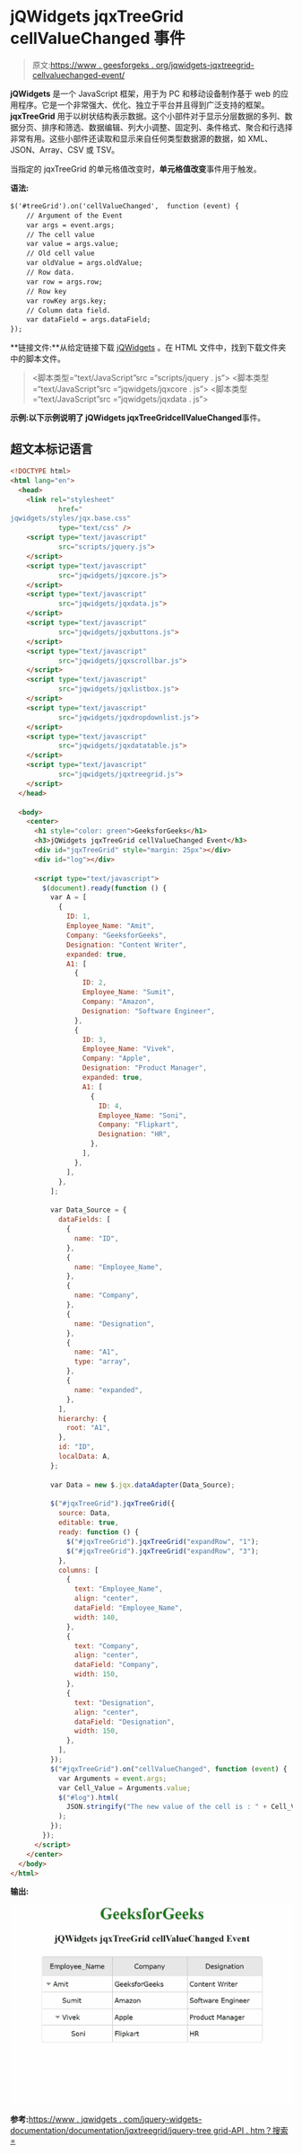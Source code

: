 # jQWidgets jqxTreeGrid cellValueChanged 事件

> 原文:[https://www . geesforgeks . org/jqwidgets-jqxtreegrid-cellvaluechanged-event/](https://www.geeksforgeeks.org/jqwidgets-jqxtreegrid-cellvaluechanged-event/)

**jQWidgets** 是一个 JavaScript 框架，用于为 PC 和移动设备制作基于 web 的应用程序。它是一个非常强大、优化、独立于平台并且得到广泛支持的框架。 **jqxTreeGrid** 用于以树状结构表示数据。这个小部件对于显示分层数据的多列、数据分页、排序和筛选、数据编辑、列大小调整、固定列、条件格式、聚合和行选择非常有用。这些小部件还读取和显示来自任何类型数据源的数据，如 XML、JSON、Array、CSV 或 TSV。

当指定的 jqxTreeGrid 的单元格值改变时，**单元格值改变**事件用于触发。

**语法:**

```html
$('#treeGrid').on('cellValueChanged',  function (event) {
    // Argument of the Event
    var args = event.args;
    // The cell value
    var value = args.value;
    // Old cell value
    var oldValue = args.oldValue;
    // Row data.
    var row = args.row;
    // Row key
    var rowKey args.key;
    // Column data field.
    var dataField = args.dataField;
});
```

**链接文件:**从给定链接下载 [jQWidgets](https://www.jqwidgets.com/download/) 。在 HTML 文件中，找到下载文件夹中的脚本文件。

> <link rel="”stylesheet”" href="”jqwidgets/styles/jqx.base.css”" type="”text/css”">
> <脚本类型=“text/JavaScript”src =“scripts/jquery . js”></script>
> <脚本类型=“text/JavaScript”src =“jqwidgets/jqxcore . js”></script>
> <脚本类型=“text/JavaScript”src =“jqwidgets/jqxdata . js”>

**示例:**以下示例说明了 jQWidgets jqxTreeGrid**cellValueChanged**事件。

## 超文本标记语言

```html
<!DOCTYPE html>
<html lang="en">
  <head>
    <link rel="stylesheet"
            href="
jqwidgets/styles/jqx.base.css"
            type="text/css" />
    <script type="text/javascript" 
            src="scripts/jquery.js">
    </script>
    <script type="text/javascript" 
            src="jqwidgets/jqxcore.js">
    </script>
    <script type="text/javascript" 
            src="jqwidgets/jqxdata.js">
    </script>
    <script type="text/javascript" 
            src="jqwidgets/jqxbuttons.js">
    </script>
    <script type="text/javascript" 
            src="jqwidgets/jqxscrollbar.js">
    </script>
    <script type="text/javascript" 
            src="jqwidgets/jqxlistbox.js">
    </script>
    <script type="text/javascript" 
            src="jqwidgets/jqxdropdownlist.js">
    </script>
    <script type="text/javascript" 
            src="jqwidgets/jqxdatatable.js">
    </script>
    <script type="text/javascript" 
            src="jqwidgets/jqxtreegrid.js">
    </script>
  </head>

  <body>
    <center>
      <h1 style="color: green">GeeksforGeeks</h1>
      <h3>jQWidgets jqxTreeGrid cellValueChanged Event</h3>
      <div id="jqxTreeGrid" style="margin: 25px"></div>
      <div id="log"></div>

      <script type="text/javascript">
        $(document).ready(function () {
          var A = [
            {
              ID: 1,
              Employee_Name: "Amit",
              Company: "GeeksforGeeks",
              Designation: "Content Writer",
              expanded: true,
              A1: [
                {
                  ID: 2,
                  Employee_Name: "Sumit",
                  Company: "Amazon",
                  Designation: "Software Engineer",
                },
                {
                  ID: 3,
                  Employee_Name: "Vivek",
                  Company: "Apple",
                  Designation: "Product Manager",
                  expanded: true,
                  A1: [
                    {
                      ID: 4,
                      Employee_Name: "Soni",
                      Company: "Flipkart",
                      Designation: "HR",
                    },
                  ],
                },
              ],
            },
          ];

          var Data_Source = {
            dataFields: [
              {
                name: "ID",
              },
              {
                name: "Employee_Name",
              },
              {
                name: "Company",
              },
              {
                name: "Designation",
              },
              {
                name: "A1",
                type: "array",
              },
              {
                name: "expanded",
              },
            ],
            hierarchy: {
              root: "A1",
            },
            id: "ID",
            localData: A,
          };

          var Data = new $.jqx.dataAdapter(Data_Source);

          $("#jqxTreeGrid").jqxTreeGrid({
            source: Data,
            editable: true,
            ready: function () {
              $("#jqxTreeGrid").jqxTreeGrid("expandRow", "1");
              $("#jqxTreeGrid").jqxTreeGrid("expandRow", "3");
            },
            columns: [
              {
                text: "Employee_Name",
                align: "center",
                dataField: "Employee_Name",
                width: 140,
              },
              {
                text: "Company",
                align: "center",
                dataField: "Company",
                width: 150,
              },
              {
                text: "Designation",
                align: "center",
                dataField: "Designation",
                width: 150,
              },
            ],
          });
          $("#jqxTreeGrid").on("cellValueChanged", function (event) {
            var Arguments = event.args;
            var Cell_Value = Arguments.value;
            $("#log").html(
              JSON.stringify("The new value of the cell is : " + Cell_Value)
            );
          });
        });
      </script>
    </center>
  </body>
</html>
```

**输出:**

![](img/5dfa2c88911ea874906eff2642096786.png)

**参考:**[https://www . jqwidgets . com/jquery-widgets-documentation/documentation/jqxtreegrid/jquery-tree grid-API . htm？搜索=](https://www.jqwidgets.com/jquery-widgets-documentation/documentation/jqxtreegrid/jquery-treegrid-api.htm?search=)
